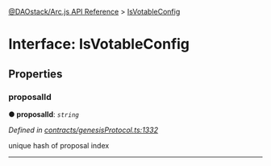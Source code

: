 [@DAOstack/Arc.js API Reference](../README.md) > [IsVotableConfig](../interfaces/isvotableconfig.md)



# Interface: IsVotableConfig


## Properties
<a id="proposalid"></a>

###  proposalId

**●  proposalId**:  *`string`* 

*Defined in [contracts/genesisProtocol.ts:1332](https://github.com/daostack/arc.js/blob/0fff6d4/lib/contracts/genesisProtocol.ts#L1332)*



unique hash of proposal index




___


